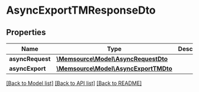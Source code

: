 # AsyncExportTMResponseDto

## Properties
Name | Type | Description | Notes
------------ | ------------- | ------------- | -------------
**asyncRequest** | [**\Memsource\Model\AsyncRequestDto**](AsyncRequestDto.md) |  | [optional] 
**asyncExport** | [**\Memsource\Model\AsyncExportTMDto**](AsyncExportTMDto.md) |  | [optional] 

[[Back to Model list]](../README.md#documentation-for-models) [[Back to API list]](../README.md#documentation-for-api-endpoints) [[Back to README]](../README.md)


